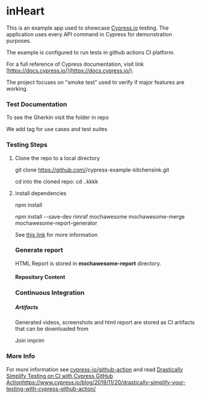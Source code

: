# **inHeart**

This is an example app used to showcase [Cypress.io](https://www.cypress.io/) testing. The application uses every API command in Cypress for demonstration purposes. 

The example is configured to run tests in github actions CI platform. 

For a full reference of Cypress documentation, visit link [https://docs.cypress.io/](https://docs.cypress.io/).

The project focuses on "smoke test" used to verify if major features are working.

### Test Documentation

To see the Gherkin visit the folder in repo

We add tag for use cases and test suites

###  Testing Steps

1. Clone the repo to a local directory

   git clone https://github.com/<your-username>/cypress-example-kitchensink.git

   cd into the cloned repo: cd ..kkkk

2. install dependencies

   npm install

   npm install --save-dev  rimraf mochawesome mochawesome-merge mochawesome-report-generator

   See [this link](https://docs.cypress.io/guides/tooling/reporters#Examples) for more information
   
   
   
   
   
   ### Generate report
   
   HTML Report is stored in **mochawesome-report** directory.
   
   
   
   #### Repository Content
   
   
   
   ### Continuous Integration
   
   
   
   ##### Artifacts
   
   Generated videos,  screenshots and html report are stored as CI artifacts that can be downloaded from <mmmmmm>
   
   Join imprim
   
   

### More Info

For more information see [cypress-io/github-action](https://github.com/cypress-io/github-action) and read [Drastically Simplify Testing on CI with Cypress GitHub Action](https://www.cypress.io/blog/2019/11/20/drastically-simplify-your-testing-with-cypress-github-action/)https://www.cypress.io/blog/2019/11/20/drastically-simplify-your-testing-with-cypress-github-action/
